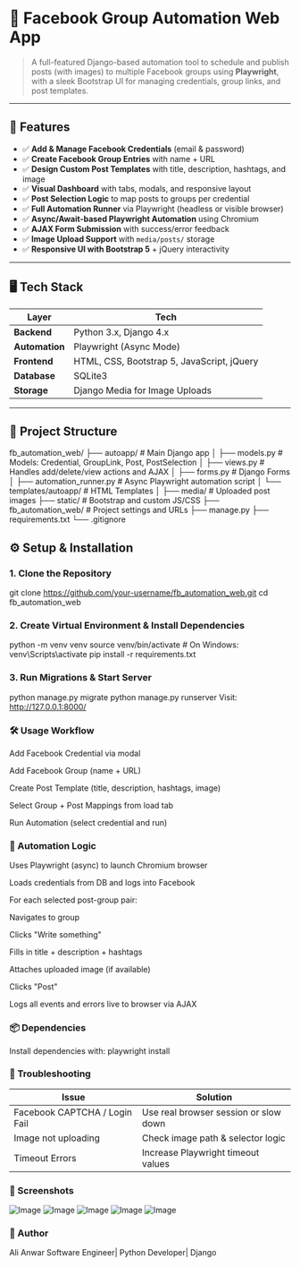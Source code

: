 # 📢 Facebook Group Automation Web App

> A full-featured Django-based automation tool to schedule and publish posts (with images) to multiple Facebook groups using **Playwright**, with a sleek Bootstrap UI for managing credentials, group links, and post templates.

---

## 🚀 Features

- ✅ **Add & Manage Facebook Credentials** (email & password)
- ✅ **Create Facebook Group Entries** with name + URL
- ✅ **Design Custom Post Templates** with title, description, hashtags, and image
- ✅ **Visual Dashboard** with tabs, modals, and responsive layout
- ✅ **Post Selection Logic** to map posts to groups per credential
- ✅ **Full Automation Runner** via Playwright (headless or visible browser)
- ✅ **Async/Await-based Playwright Automation** using Chromium
- ✅ **AJAX Form Submission** with success/error feedback
- ✅ **Image Upload Support** with `media/posts/` storage
- ✅ **Responsive UI with Bootstrap 5** + jQuery interactivity

---

## 🖥️ Tech Stack

| Layer           | Tech                                      |
|----------------|-------------------------------------------|
| **Backend**     | Python 3.x, Django 4.x                    |
| **Automation**  | Playwright (Async Mode)                   |
| **Frontend**    | HTML, CSS, Bootstrap 5, JavaScript, jQuery |
| **Database**    | SQLite3                                   |
| **Storage**     | Django Media for Image Uploads           |

---

## 📂 Project Structure

fb_automation_web/
├── autoapp/ # Main Django app
│ ├── models.py # Models: Credential, GroupLink, Post, PostSelection
│ ├── views.py # Handles add/delete/view actions and AJAX
│ ├── forms.py # Django Forms
│ ├── automation_runner.py # Async Playwright automation script
│ └── templates/autoapp/ # HTML Templates
│
├── media/ # Uploaded post images
├── static/ # Bootstrap and custom JS/CSS
├── fb_automation_web/ # Project settings and URLs
├── manage.py
├── requirements.txt
└── .gitignore



## ⚙️ Setup & Installation

### 1. Clone the Repository

git clone https://github.com/your-username/fb_automation_web.git
cd fb_automation_web
### 2. Create Virtual Environment & Install Dependencies
python -m venv venv
source venv/bin/activate       # On Windows: venv\Scripts\activate
pip install -r requirements.txt

### 3. Run Migrations & Start Server

python manage.py migrate
python manage.py runserver
Visit: http://127.0.0.1:8000/

### 🛠️ Usage Workflow
Add Facebook Credential via modal

Add Facebook Group (name + URL)

Create Post Template (title, description, hashtags, image)

Select Group + Post Mappings from load tab

Run Automation (select credential and run)

### 🤖 Automation Logic
Uses Playwright (async) to launch Chromium browser

Loads credentials from DB and logs into Facebook

For each selected post-group pair:

Navigates to group

Clicks "Write something"

Fills in title + description + hashtags

Attaches uploaded image (if available)

Clicks "Post"

Logs all events and errors live to browser via AJAX

### 📦 Dependencies
Install dependencies with:
playwright install

### 🧩 Troubleshooting

| Issue                         | Solution                              |
| ----------------------------- | ------------------------------------- |
| Facebook CAPTCHA / Login Fail | Use real browser session or slow down |
| Image not uploading           | Check image path & selector logic     |
| Timeout Errors                | Increase Playwright timeout values    |



### 📸 Screenshots
![Image](https://github.com/user-attachments/assets/3f450de3-ad9f-43ba-bd76-991d89d82281)
![Image](https://github.com/user-attachments/assets/cbb25dd1-0e05-4b4e-bb1f-7a2247cd5acb)
![Image](https://github.com/user-attachments/assets/9a7d5d99-449b-40d3-a445-13a2d09131ee)
![Image](https://github.com/user-attachments/assets/3ef2a829-fa87-4a77-b6d2-19b577da2b82)
![Image](https://github.com/user-attachments/assets/328b17eb-37ab-4f1f-bbe4-771549fe2064)



### 💬 Author
Ali Anwar
Software Engineer| Python Developer| Django


